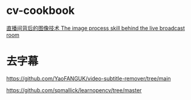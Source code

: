 # cv-cookbook

[直播间背后的图像技术 The image process skill behind the live broadcast room](./img.md)

# 去字幕  
https://github.com/YaoFANGUK/video-subtitle-remover/tree/main    



https://github.com/spmallick/learnopencv/tree/master    


